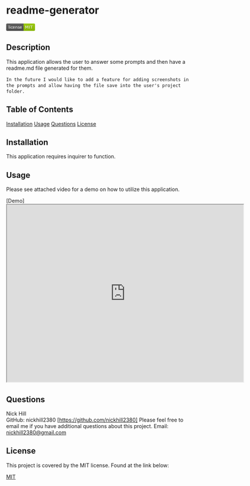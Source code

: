 
  
# readme-generator  

 ![MIT](/utils/images/mit-license.png)

           
                
## Description

This application allows the user to answer some prompts and then have a readme.md file generated for them. 

    In the future I would like to add a feature for adding screenshots in the prompts and allow having the file save into the user's project folder.
    
## Table of Contents

[Installation](#installation)
[Usage](#usage)
[Questions](#questions)
[License](#license)

## Installation

This application requires inquirer to function. 

## Usage

Please see attached video for a demo on how to utilize this application.

[Demo]<iframe src="https://drive.google.com/file/d/1OO8pRYYS8TLyTzDdr54EcL2Twd6jQN8f/preview" width="640" height="480"></iframe>

## Questions

Nick Hill  
GitHub: nickhill2380 [https://github.com/nickhill2380]
Please feel free to email me if you have additional questions about this project.
Email: <nickhill2380@gmail.com>


## License

This project is covered by the MIT license. Found at the link below:
      

[MIT](https://www.opensource.org/licenses/mit-license.php)